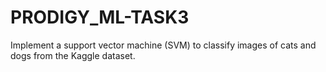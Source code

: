 # PRODIGY_ML-TASK3
Implement a support vector machine (SVM) to classify images of cats and dogs from the Kaggle dataset.
